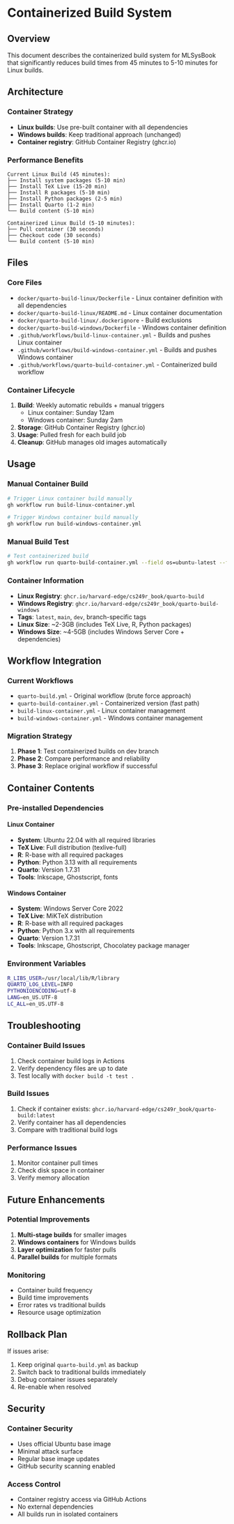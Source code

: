 # Containerized Build System

## Overview

This document describes the containerized build system for MLSysBook that significantly reduces build times from 45 minutes to 5-10 minutes for Linux builds.

## Architecture

### Container Strategy
- **Linux builds**: Use pre-built container with all dependencies
- **Windows builds**: Keep traditional approach (unchanged)
- **Container registry**: GitHub Container Registry (ghcr.io)

### Performance Benefits
```
Current Linux Build (45 minutes):
├── Install system packages (5-10 min)
├── Install TeX Live (15-20 min) 
├── Install R packages (5-10 min)
├── Install Python packages (2-5 min)
├── Install Quarto (1-2 min)
└── Build content (5-10 min)

Containerized Linux Build (5-10 minutes):
├── Pull container (30 seconds)
├── Checkout code (30 seconds)  
└── Build content (5-10 min)
```

## Files

### Core Files
- `docker/quarto-build-linux/Dockerfile` - Linux container definition with all dependencies
- `docker/quarto-build-linux/README.md` - Linux container documentation
- `docker/quarto-build-linux/.dockerignore` - Build exclusions
- `docker/quarto-build-windows/Dockerfile` - Windows container definition
- `.github/workflows/build-linux-container.yml` - Builds and pushes Linux container
- `.github/workflows/build-windows-container.yml` - Builds and pushes Windows container
- `.github/workflows/quarto-build-container.yml` - Containerized build workflow

### Container Lifecycle
1. **Build**: Weekly automatic rebuilds + manual triggers
   - Linux container: Sunday 12am
   - Windows container: Sunday 2am
2. **Storage**: GitHub Container Registry (ghcr.io)
3. **Usage**: Pulled fresh for each build job
4. **Cleanup**: GitHub manages old images automatically

## Usage

### Manual Container Build
```bash
# Trigger Linux container build manually
gh workflow run build-linux-container.yml

# Trigger Windows container build manually
gh workflow run build-windows-container.yml
```

### Manual Build Test
```bash
# Test containerized build
gh workflow run quarto-build-container.yml --field os=ubuntu-latest --field format=html
```

### Container Information
- **Linux Registry**: `ghcr.io/harvard-edge/cs249r_book/quarto-build`
- **Windows Registry**: `ghcr.io/harvard-edge/cs249r_book/quarto-build-windows`
- **Tags**: `latest`, `main`, `dev`, branch-specific tags
- **Linux Size**: ~2-3GB (includes TeX Live, R, Python packages)
- **Windows Size**: ~4-5GB (includes Windows Server Core + dependencies)

## Workflow Integration

### Current Workflows
- `quarto-build.yml` - Original workflow (brute force approach)
- `quarto-build-container.yml` - Containerized version (fast path)
- `build-linux-container.yml` - Linux container management
- `build-windows-container.yml` - Windows container management

### Migration Strategy
1. **Phase 1**: Test containerized builds on dev branch
2. **Phase 2**: Compare performance and reliability
3. **Phase 3**: Replace original workflow if successful

## Container Contents

### Pre-installed Dependencies

#### Linux Container
- **System**: Ubuntu 22.04 with all required libraries
- **TeX Live**: Full distribution (texlive-full)
- **R**: R-base with all required packages
- **Python**: Python 3.13 with all requirements
- **Quarto**: Version 1.7.31
- **Tools**: Inkscape, Ghostscript, fonts

#### Windows Container
- **System**: Windows Server Core 2022
- **TeX Live**: MiKTeX distribution
- **R**: R-base with all required packages
- **Python**: Python 3.x with all requirements
- **Quarto**: Version 1.7.31
- **Tools**: Inkscape, Ghostscript, Chocolatey package manager

### Environment Variables
```bash
R_LIBS_USER=/usr/local/lib/R/library
QUARTO_LOG_LEVEL=INFO
PYTHONIOENCODING=utf-8
LANG=en_US.UTF-8
LC_ALL=en_US.UTF-8
```

## Troubleshooting

### Container Build Issues
1. Check container build logs in Actions
2. Verify dependency files are up to date
3. Test locally with `docker build -t test .`

### Build Issues
1. Check if container exists: `ghcr.io/harvard-edge/cs249r_book/quarto-build:latest`
2. Verify container has all dependencies
3. Compare with traditional build logs

### Performance Issues
1. Monitor container pull times
2. Check disk space in container
3. Verify memory allocation

## Future Enhancements

### Potential Improvements
1. **Multi-stage builds** for smaller images
2. **Windows containers** for Windows builds
3. **Layer optimization** for faster pulls
4. **Parallel builds** for multiple formats

### Monitoring
- Container build frequency
- Build time improvements
- Error rates vs traditional builds
- Resource usage optimization

## Rollback Plan

If issues arise:
1. Keep original `quarto-build.yml` as backup
2. Switch back to traditional builds immediately
3. Debug container issues separately
4. Re-enable when resolved

## Security

### Container Security
- Uses official Ubuntu base image
- Minimal attack surface
- Regular base image updates
- GitHub security scanning enabled

### Access Control
- Container registry access via GitHub Actions
- No external dependencies
- All builds run in isolated containers 